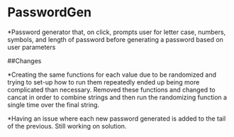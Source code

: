 # PasswordGen
*Password generator that, on click, prompts user for letter case, numbers, symbols, and length of password before generating a password based on user parameters

##Changes

*Creating the same functions for each value due to be randomized and trying to set-up how to run them repeatedly ended up being more complicated than necessary. Removed these functions and changed to cancat in order to combine strings and then run the randomizing function a single time over the final string.

*Having an issue where each new password generated is added to the tail of the previous. Still working on solution.


